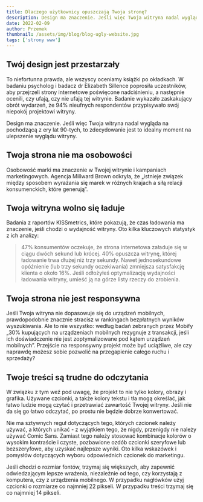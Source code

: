 ```yaml
---
title: Dlaczego użytkownicy opuszczają Twoja stronę?
description: Design ma znaczenie. Jeśli więc Twoja witryna nadal wygląda na pochodzącą z ery lat 90-tych, to zdecydowanie jest to idealny moment na ulepszenie wyglądu witryn
date: 2022-02-09
author: Przemek
thumbnail: /assets/img/blog/blog-ugly-website.jpg
tags: ['strony www']
---
```


## Twój design jest przestarzały

To niefortunna prawda, ale wszyscy oceniamy książki po okładkach. W badaniu psycholog i badacz dr Elizabeth Sillence poprosiła uczestników, aby przejrzeli strony internetowe poświęcone nadciśnieniu, a następnie ocenili, czy ufają, czy nie ufają tej witrynie. Badanie wykazało zaskakujący obrót wydarzeń, że 94% nieufnych respondentów przypisywało swój niepokój projektowi witryny.

Design ma znaczenie. Jeśli więc Twoja witryna nadal wygląda na pochodzącą z ery lat 90-tych, to zdecydowanie jest to idealny moment na ulepszenie wyglądu witryny.

## Twoja strona nie ma osobowości

Osobowość marki ma znaczenie w Twojej witrynie i kampaniach marketingowych. Agencja Millward Brown odkryła, że ​​„istnieje związek między sposobem wyrażania się marek w różnych krajach a siłą relacji konsumenckich, które generują”.

## Twoja witryna wolno się ładuje

Badania z raportów KISSmetrics, które pokazują, że czas ładowania ma znaczenie, jeśli chodzi o wydajność witryny. Oto kilka kluczowych statystyk z ich analizy:

> 47% konsumentów oczekuje, że strona internetowa załaduje się w ciągu dwóch sekund lub krócej. 40% opuszcza witrynę, której ładowanie trwa dłużej niż trzy sekundy. Nawet jednosekundowe opóźnienie (lub trzy sekundy oczekiwania) zmniejsza satysfakcję klienta o około 16%. Jeśli odłożyłeś optymalizację wydajności ładowania witryny, umieść ją na górze listy rzeczy do zrobienia.

## Twoja strona nie jest responsywna

Jeśli Twoja witryna nie dopasowuje się do urządzeń mobilnych, prawdopodobnie znacznie stracisz w rankingach bezpłatnych wyników wyszukiwania. Ale to nie wszystko: według badań zebranych przez Mobify „30% kupujących na urządzeniach mobilnych rezygnuje z transakcji, jeśli ich doświadczenie nie jest zoptymalizowane pod kątem urządzeń mobilnych”. Przejście na responsywny projekt może być uciążliwe, ale czy naprawdę możesz sobie pozwolić na przegapienie całego ruchu i sprzedaży?

## Twoje treści są trudne do odczytania

W związku z tym weź pod uwagę, że projekt to nie tylko kolory, obrazy i grafika. Używane czcionki, a także kolory tekstu i tła mogą określać, jak łatwo ludzie mogą czytać i przetrawiać zawartość Twojej witryny. Jeśli nie da się go łatwo odczytać, po prostu nie będzie dobrze konwertować.

Nie ma sztywnych reguł dotyczących tego, których czcionek należy używać, a których unikać - z wyjątkiem tego, że nigdy, przenigdy nie należy używać Comic Sans. Zamiast tego należy stosować kombinacje kolorów o wysokim kontraście i czyste, pozbawione ozdób czcionki szeryfowe lub bezszeryfowe, aby uzyskać najlepsze wyniki. Oto kilka wskazówek i pomysłów dotyczących wyboru odpowiednich czcionek do marketingu.

Jeśli chodzi o rozmiar fontów, trzymaj się większych, aby zapewnić odwiedzającym lepsze wrażenia, niezależnie od tego, czy korzystają z komputera, czy z urządzenia mobilnego. W przypadku nagłówków użyj czcionki o rozmiarze co najmniej 22 pikseli. W przypadku treści trzymaj się co najmniej 14 pikseli.